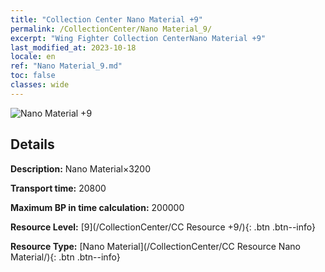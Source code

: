 ```yaml
---
title: "Collection Center Nano Material +9"
permalink: /CollectionCenter/Nano Material_9/
excerpt: "Wing Fighter Collection CenterNano Material +9"
last_modified_at: 2023-10-18
locale: en
ref: "Nano Material_9.md"
toc: false
classes: wide
---
```



![Nano Material +9](/images/cc/CC_Nano_Material_6.png)

## Details

  **Description:** Nano Material×3200

  **Transport time:** 20800

  **Maximum BP in time calculation:** 200000

  **Resource Level:** [9](/CollectionCenter/CC Resource +9/){: .btn .btn--info}

  **Resource Type:** [Nano Material](/CollectionCenter/CC Resource Nano Material/){: .btn .btn--info}

